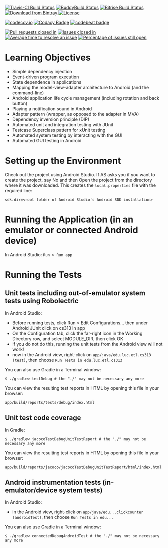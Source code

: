 [![Travis-CI Build Status](https://travis-ci.org/LoyolaChicagoCode/clickcounter-android-java.svg?branch=master)](https://travis-ci.org/LoyolaChicagoCode/clickcounter-android-java)
[![BuddyBuild Status](https://dashboard.buddybuild.com/api/statusImage?appID=5855a9487c97b60100e6e5d6&branch=master&build=latest)](https://dashboard.buddybuild.com/apps/5855a9487c97b60100e6e5d6/build/latest?branch=master)
[![Bitrise Build Status](https://www.bitrise.io/app/30d887c4432aae84.svg?token=he-jVnNMOn-4NnxAJCshOA&branch=master)](https://www.bitrise.io/app/30d887c4432aae84)
[![Download from Bintray](https://api.bintray.com/packages/loyolachicagocode/generic/clickcounter-android-java/images/download.svg) ](https://bintray.com/loyolachicagocode/generic/clickcounter-android-java/_latestVersion)
[![License](http://img.shields.io/:license-mit-blue.svg)](http://doge.mit-license.org)

[![codecov.io](https://codecov.io/github/LoyolaChicagoCode/clickcounter-android-java/branch/master/graph/badge.svg)](https://codecov.io/github/LoyolaChicagoCode/clickcounter-android-java)
[![Codacy Badge](https://api.codacy.com/project/badge/Grade/3f4e4411f308417e81c950228f5d299f)](https://www.codacy.com/app/laufer/clickcounter-android-java?utm_source=github.com&amp;utm_medium=referral&amp;utm_content=LoyolaChicagoCode/clickcounter-android-java&amp;utm_campaign=Badge_Grade)
[![codebeat badge](https://codebeat.co/badges/f3b52f05-9bb8-4b6a-9c17-52bb5d9b433f)](https://codebeat.co/projects/github-com-loyolachicagocode-clickcounter-android-java)

[![Pull requests closed in](http://issuestats.com/github/LoyolaChicagoCode/clickcounter-android-java/badge/pr)](http://issuestats.com/github/LoyolaChicagoCode/clickcounter-android-java)
[![Issues closed in](http://issuestats.com/github/LoyolaChicagoCode/clickcounter-android-java/badge/issue)](http://issuestats.com/github/LoyolaChicagoCode/clickcounter-android-java)
[![Average time to resolve an issue](http://isitmaintained.com/badge/resolution/LoyolaChicagoCode/clickcounter-android-java.svg)](http://isitmaintained.com/project/LoyolaChicagoCode/clickcounter-android-java "Average time to resolve an issue")
[![Percentage of issues still open](http://isitmaintained.com/badge/open/LoyolaChicagoCode/clickcounter-android-java.svg)](http://isitmaintained.com/project/LoyolaChicagoCode/clickcounter-android-java "Percentage of issues still open")

# Learning Objectives

* Simple dependency injection
* Event-driven program execution
* State dependence in applications
* Mapping the model-view-adapter architecture to Android (and the command-line)
* Android application life cycle management (including rotation and back button)
* Playing a notification sound in Android
* Adapter pattern (wrapper, as opposed to the adapter in MVA)
* Dependency inversion principle (DIP)
* Automated unit and integration testing with JUnit
* Testcase Superclass pattern for xUnit testing
* Automated system testing by interacting with the GUI
* Automated GUI testing in Android

# Setting up the Environment

Check out the project using Android Studio. If AS asks you if you want to create the project, 
say No and then Open the project from the directory where it was downloaded. This creates 
the `local.properties` file with the required line:

    sdk.dir=<root folder of Android Studio's Android SDK installation>

# Running the Application (in an emulator or connected Android device)

In Android Studio: `Run > Run app`

# Running the Tests

## Unit tests including out-of-emulator system tests using Robolectric

In Android Studio:

* Before running tests, click Run > Edit Configurations... then under Android JUnit click on cs313 in app
* On the Configuration tab, click the far-right icon in the Working Directory row, and select MODULE_DIR, then click OK
* If you do not do this, running the unit tests from the Android view will not work!
* now in the Android view, right-click on `app/java/edu.luc.etl.cs313 (test)`, then choose `Run Tests in edu.luc.etl.cs313`

You can also use Gradle in a Terminal window:

    $ ./gradlew testDebug # the "./" may not be necessary any more

You can view the resulting test reports in HTML by opening this file in your browser:

    app/build/reports/tests/debug/index.html

## Unit test code coverage

In Gradle:

    $ ./gradlew jacocoTestDebugUnitTestReport # the "./" may not be necessary any more

You can view the resulting test reports in HTML by opening this file in your browser:

    app/build/reports/jacoco/jacocoTestDebugUnitTestReport/html/index.html

## Android instrumentation tests (in-emulator/device system tests)

In Android Studio:

* in the Android view, right-click on `app/java/edu...clickcounter (androidTest)`, then choose `Run Tests in edu...`

You can also use Gradle in a Terminal window:

    $ ./gradlew connectedDebugAndroidTest # the "./" may not be necessary any more
